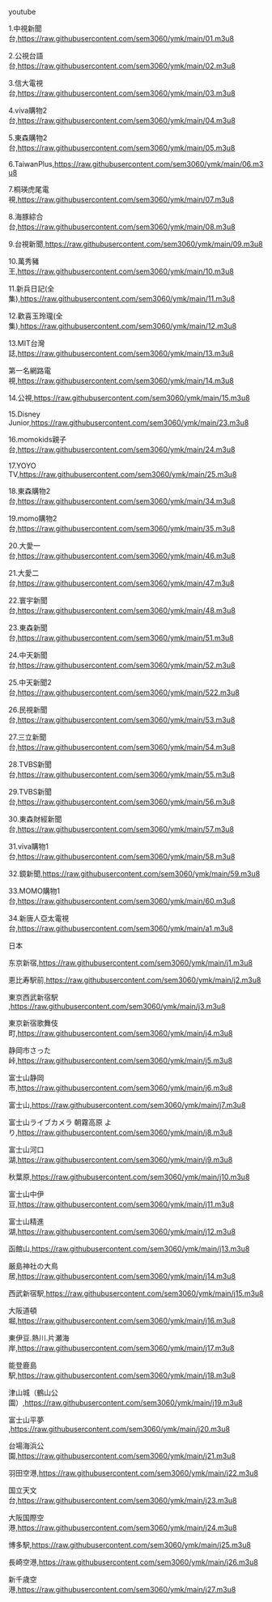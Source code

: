 youtube

1.中視新聞台,https://raw.githubusercontent.com/sem3060/ymk/main/01.m3u8

2.公視台語台,https://raw.githubusercontent.com/sem3060/ymk/main/02.m3u8

3.信大電視台,https://raw.githubusercontent.com/sem3060/ymk/main/03.m3u8

4.viva購物2台,https://raw.githubusercontent.com/sem3060/ymk/main/04.m3u8

5.東森購物2台,https://raw.githubusercontent.com/sem3060/ymk/main/05.m3u8

6.TaiwanPlus,https://raw.githubusercontent.com/sem3060/ymk/main/06.m3u8

7.桐瑛虎尾電視,https://raw.githubusercontent.com/sem3060/ymk/main/07.m3u8

8.海豚綜合台,https://raw.githubusercontent.com/sem3060/ymk/main/08.m3u8

9.台視新聞,https://raw.githubusercontent.com/sem3060/ymk/main/09.m3u8

10.萬秀豬王,https://raw.githubusercontent.com/sem3060/ymk/main/10.m3u8

11.新兵日記(全集),https://raw.githubusercontent.com/sem3060/ymk/main/11.m3u8

12.歡喜玉玲瓏(全集),https://raw.githubusercontent.com/sem3060/ymk/main/12.m3u8

13.MIT台灣誌,https://raw.githubusercontent.com/sem3060/ymk/main/13.m3u8

第一名網路電視,https://raw.githubusercontent.com/sem3060/ymk/main/14.m3u8

14.公視,https://raw.githubusercontent.com/sem3060/ymk/main/15.m3u8

15.Disney Junior,https://raw.githubusercontent.com/sem3060/ymk/main/23.m3u8

16.momokids親子台,https://raw.githubusercontent.com/sem3060/ymk/main/24.m3u8

17.YOYO TV,https://raw.githubusercontent.com/sem3060/ymk/main/25.m3u8

18.東森購物2台,https://raw.githubusercontent.com/sem3060/ymk/main/34.m3u8

19.momo購物2台,https://raw.githubusercontent.com/sem3060/ymk/main/35.m3u8

20.大愛一台,https://raw.githubusercontent.com/sem3060/ymk/main/46.m3u8

21.大愛二台,https://raw.githubusercontent.com/sem3060/ymk/main/47.m3u8

22.寰宇新聞台,https://raw.githubusercontent.com/sem3060/ymk/main/48.m3u8

23.東森新聞台,https://raw.githubusercontent.com/sem3060/ymk/main/51.m3u8

24.中天新聞台,https://raw.githubusercontent.com/sem3060/ymk/main/52.m3u8

25.中天新聞2台,https://raw.githubusercontent.com/sem3060/ymk/main/522.m3u8

26.民視新聞台,https://raw.githubusercontent.com/sem3060/ymk/main/53.m3u8

27.三立新聞台,https://raw.githubusercontent.com/sem3060/ymk/main/54.m3u8

28.TVBS新聞台,https://raw.githubusercontent.com/sem3060/ymk/main/55.m3u8

29.TVBS新聞台,https://raw.githubusercontent.com/sem3060/ymk/main/56.m3u8

30.東森財經新聞台,https://raw.githubusercontent.com/sem3060/ymk/main/57.m3u8

31.viva購物1台,https://raw.githubusercontent.com/sem3060/ymk/main/58.m3u8

32.鏡新聞,https://raw.githubusercontent.com/sem3060/ymk/main/59.m3u8

33.MOMO購物1台,https://raw.githubusercontent.com/sem3060/ymk/main/60.m3u8

34.新唐人亞太電視台,https://raw.githubusercontent.com/sem3060/ymk/main/a1.m3u8

日本

东京新宿,https://raw.githubusercontent.com/sem3060/ymk/main/j1.m3u8

恵比寿駅前,https://raw.githubusercontent.com/sem3060/ymk/main/j2.m3u8

東京西武新宿駅 ,https://raw.githubusercontent.com/sem3060/ymk/main/j3.m3u8

東京新宿歌舞伎町,https://raw.githubusercontent.com/sem3060/ymk/main/j4.m3u8

静岡市さった峠,https://raw.githubusercontent.com/sem3060/ymk/main/j5.m3u8

富士山静岡市,https://raw.githubusercontent.com/sem3060/ymk/main/j6.m3u8

富士山,https://raw.githubusercontent.com/sem3060/ymk/main/j7.m3u8

富士山ライブカメラ 朝霧高原 より,https://raw.githubusercontent.com/sem3060/ymk/main/j8.m3u8

富士山河口湖,https://raw.githubusercontent.com/sem3060/ymk/main/j9.m3u8

秋葉原,https://raw.githubusercontent.com/sem3060/ymk/main/j10.m3u8

富士山中伊豆,https://raw.githubusercontent.com/sem3060/ymk/main/j11.m3u8

富士山精進湖,https://raw.githubusercontent.com/sem3060/ymk/main/j12.m3u8

函館山,https://raw.githubusercontent.com/sem3060/ymk/main/j13.m3u8

厳島神社の大鳥居,https://raw.githubusercontent.com/sem3060/ymk/main/j14.m3u8

西武新宿駅,https://raw.githubusercontent.com/sem3060/ymk/main/j15.m3u8

大阪道頓堀,https://raw.githubusercontent.com/sem3060/ymk/main/j16.m3u8

東伊豆.熱川.片瀬海岸,https://raw.githubusercontent.com/sem3060/ymk/main/j17.m3u8

能登鹿島駅,https://raw.githubusercontent.com/sem3060/ymk/main/j18.m3u8

津山城（鶴山公園）,https://raw.githubusercontent.com/sem3060/ymk/main/j19.m3u8

富士山平夢 ,https://raw.githubusercontent.com/sem3060/ymk/main/j20.m3u8

台場海浜公園,https://raw.githubusercontent.com/sem3060/ymk/main/j21.m3u8

羽田空港,https://raw.githubusercontent.com/sem3060/ymk/main/j22.m3u8

国立天文台,https://raw.githubusercontent.com/sem3060/ymk/main/j23.m3u8

大阪国際空港,https://raw.githubusercontent.com/sem3060/ymk/main/j24.m3u8

博多駅,https://raw.githubusercontent.com/sem3060/ymk/main/j25.m3u8

長崎空港,https://raw.githubusercontent.com/sem3060/ymk/main/j26.m3u8

新千歳空港,https://raw.githubusercontent.com/sem3060/ymk/main/j27.m3u8

